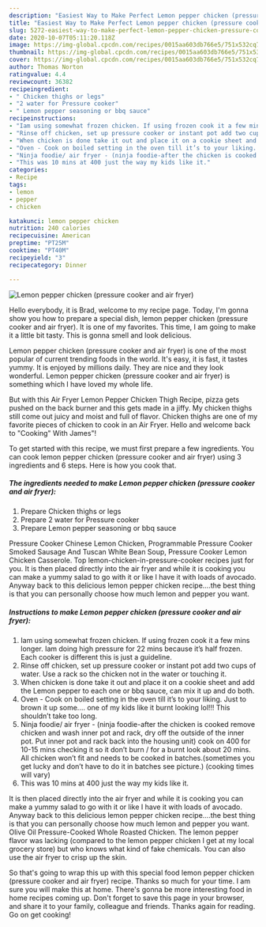```yaml
---
description: "Easiest Way to Make Perfect Lemon pepper chicken (pressure cooker and air fryer)"
title: "Easiest Way to Make Perfect Lemon pepper chicken (pressure cooker and air fryer)"
slug: 5272-easiest-way-to-make-perfect-lemon-pepper-chicken-pressure-cooker-and-air-fryer
date: 2020-10-07T05:11:20.118Z
image: https://img-global.cpcdn.com/recipes/0015aa603db766e5/751x532cq70/lemon-pepper-chicken-pressure-cooker-and-air-fryer-recipe-main-photo.jpg
thumbnail: https://img-global.cpcdn.com/recipes/0015aa603db766e5/751x532cq70/lemon-pepper-chicken-pressure-cooker-and-air-fryer-recipe-main-photo.jpg
cover: https://img-global.cpcdn.com/recipes/0015aa603db766e5/751x532cq70/lemon-pepper-chicken-pressure-cooker-and-air-fryer-recipe-main-photo.jpg
author: Thomas Norton
ratingvalue: 4.4
reviewcount: 36382
recipeingredient:
- " Chicken thighs or legs"
- "2 water for Pressure cooker"
- " Lemon pepper seasoning or bbq sauce"
recipeinstructions:
- "Iam using somewhat frozen chicken. If using frozen cook it a few mins longer. Iam doing high pressure for 22 mins because it’s half frozen. Each cooker is different this is just a guideline."
- "Rinse off chicken, set up pressure cooker or instant pot add two cups of water. Use a rack so the chicken not in the water or touching it."
- "When chicken is done take it out and place it on a cookie sheet and add the Lemon pepper to each one or bbq sauce, can mix it up and do both."
- "Oven - Cook on boiled setting in the oven till it’s to your liking. Just to brown it up some.... one of my kids like it burnt looking lol!!! This shouldn’t take too long."
- "Ninja foodie/ air fryer - (ninja foodie-after the chicken is cooked remove chicken and wash inner pot and rack, dry off the outside of the inner pot. Put inner pot and rack back into the housing unit) cook on 400 for 10-15 mins checking it so it don’t burn / for a burnt look about 20 mins. All chicken won’t fit and needs to be cooked in batches.(sometimes you get lucky and don’t have to do it in batches see picture.) (cooking times will vary)"
- "This was 10 mins at 400 just the way my kids like it."
categories:
- Recipe
tags:
- lemon
- pepper
- chicken

katakunci: lemon pepper chicken 
nutrition: 240 calories
recipecuisine: American
preptime: "PT25M"
cooktime: "PT40M"
recipeyield: "3"
recipecategory: Dinner

---
```



![Lemon pepper chicken (pressure cooker and air fryer)](https://img-global.cpcdn.com/recipes/0015aa603db766e5/751x532cq70/lemon-pepper-chicken-pressure-cooker-and-air-fryer-recipe-main-photo.jpg)

Hello everybody, it is Brad, welcome to my recipe page. Today, I'm gonna show you how to prepare a special dish, lemon pepper chicken (pressure cooker and air fryer). It is one of my favorites. This time, I am going to make it a little bit tasty. This is gonna smell and look delicious.

Lemon pepper chicken (pressure cooker and air fryer) is one of the most popular of current trending foods in the world. It's easy, it is fast, it tastes yummy. It is enjoyed by millions daily. They are nice and they look wonderful. Lemon pepper chicken (pressure cooker and air fryer) is something which I have loved my whole life.

But with this Air Fryer Lemon Pepper Chicken Thigh Recipe, pizza gets pushed on the back burner and this gets made in a jiffy. My chicken thighs still come out juicy and moist and full of flavor. Chicken thighs are one of my favorite pieces of chicken to cook in an Air Fryer. Hello and welcome back to &#34;Cooking&#34; With James&#34;!


To get started with this recipe, we must first prepare a few ingredients. You can cook lemon pepper chicken (pressure cooker and air fryer) using 3 ingredients and 6 steps. Here is how you cook that.

<!--inarticleads1-->

##### The ingredients needed to make Lemon pepper chicken (pressure cooker and air fryer):

1. Prepare  Chicken thighs or legs
1. Prepare 2 water for Pressure cooker
1. Prepare  Lemon pepper seasoning or bbq sauce


Pressure Cooker Chinese Lemon Chicken, Programmable Pressure Cooker Smoked Sausage And Tuscan White Bean Soup, Pressure Cooker Lemon Chicken Casserole. Top lemon-chicken-in-pressure-cooker recipes just for you. It is then placed directly into the air fryer and while it is cooking you can make a yummy salad to go with it or like I have it with loads of avocado. Anyway back to this delicious lemon pepper chicken recipe….the best thing is that you can personally choose how much lemon and pepper you want. 

<!--inarticleads2-->

##### Instructions to make Lemon pepper chicken (pressure cooker and air fryer):

1. Iam using somewhat frozen chicken. If using frozen cook it a few mins longer. Iam doing high pressure for 22 mins because it’s half frozen. Each cooker is different this is just a guideline.
1. Rinse off chicken, set up pressure cooker or instant pot add two cups of water. Use a rack so the chicken not in the water or touching it.
1. When chicken is done take it out and place it on a cookie sheet and add the Lemon pepper to each one or bbq sauce, can mix it up and do both.
1. Oven - Cook on boiled setting in the oven till it’s to your liking. Just to brown it up some.... one of my kids like it burnt looking lol!!! This shouldn’t take too long.
1. Ninja foodie/ air fryer - (ninja foodie-after the chicken is cooked remove chicken and wash inner pot and rack, dry off the outside of the inner pot. Put inner pot and rack back into the housing unit) cook on 400 for 10-15 mins checking it so it don’t burn / for a burnt look about 20 mins. All chicken won’t fit and needs to be cooked in batches.(sometimes you get lucky and don’t have to do it in batches see picture.) (cooking times will vary)
1. This was 10 mins at 400 just the way my kids like it.


It is then placed directly into the air fryer and while it is cooking you can make a yummy salad to go with it or like I have it with loads of avocado. Anyway back to this delicious lemon pepper chicken recipe….the best thing is that you can personally choose how much lemon and pepper you want. Olive Oil Pressure-Cooked Whole Roasted Chicken. The lemon pepper flavor was lacking (compared to the lemon pepper chicken I get at my local grocery store) but who knows what kind of fake chemicals. You can also use the air fryer to crisp up the skin. 

So that's going to wrap this up with this special food lemon pepper chicken (pressure cooker and air fryer) recipe. Thanks so much for your time. I am sure you will make this at home. There's gonna be more interesting food in home recipes coming up. Don't forget to save this page in your browser, and share it to your family, colleague and friends. Thanks again for reading. Go on get cooking!
